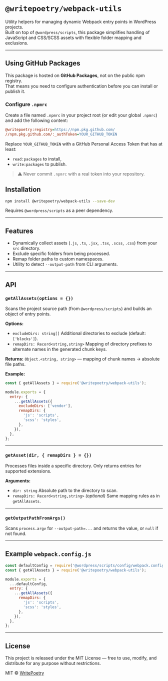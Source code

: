# `@writepoetry/webpack-utils`

Utility helpers for managing dynamic Webpack entry points in WordPress projects.  
Built on top of `@wordpress/scripts`, this package simplifies handling of JavaScript and CSS/SCSS assets with flexible folder mapping and exclusions.

---

## Using GitHub Packages

This package is hosted on **GitHub Packages**, not on the public npm registry.  
That means you need to configure authentication before you can install or publish it.

### Configure `.npmrc`

Create a file named `.npmrc` in your project root (or edit your global `.npmrc`) and add the following content:

```ini
@writepoetry:registry=https://npm.pkg.github.com/
//npm.pkg.github.com/:_authToken=YOUR_GITHUB_TOKEN
```

Replace `YOUR_GITHUB_TOKEN` with a GitHub Personal Access Token that has at least:
- `read:packages` to install,
- `write:packages` to publish.

> ⚠️ Never commit `.npmrc` with a real token into your repository.

## Installation

```bash
npm install @writepoetry/webpack-utils --save-dev
````

Requires `@wordpress/scripts` as a peer dependency.

---

## Features

* Dynamically collect assets (`.js`, `.ts`, `.jsx`, `.tsx`, `.scss`, `.css`) from your `src` directory.
* Exclude specific folders from being processed.
* Remap folder paths to custom namespaces.
* Utility to detect `--output-path` from CLI arguments.

---

## API

### `getAllAssets(options = {})`

Scans the project source path (from `@wordpress/scripts`) and builds an object of entry points.

**Options:**

* `excludeDirs: string[]`
  Additional directories to exclude (default: `['blocks']`).
* `remapDirs: Record<string,string>`
  Mapping of directory prefixes to alternate names in the generated chunk keys.

**Returns:**
`Object.<string, string>` — mapping of chunk names → absolute file paths.

**Example:**

```js
const { getAllAssets } = require('@writepoetry/webpack-utils');

module.exports = {
  entry: {
    ...getAllAssets({
      excludeDirs: ['vendor'],
      remapDirs: {
        'js': 'scripts',
        'scss': 'styles',
      },
    }),
  },
};
```

---

### `getAsset(dir, { remapDirs } = {})`

Processes files inside a specific directory. Only returns entries for supported extensions.

**Arguments:**

* `dir: string`
  Absolute path to the directory to scan.
* `remapDirs: Record<string,string>` *(optional)*
  Same mapping rules as in `getAllAssets`.

---

### `getOutputPathFromArgs()`

Scans `process.argv` for `--output-path=...` and returns the value, or `null` if not found.

---

## Example `webpack.config.js`

```js
const defaultConfig = require('@wordpress/scripts/config/webpack.config');
const { getAllAssets } = require('@writepoetry/webpack-utils');

module.exports = {
  ...defaultConfig,
  entry: {
    ...getAllAssets({
      remapDirs: {
        'js': 'scripts',
        'scss': 'styles',
      },
    }),
  },
};
```

---

## License

This project is released under the MIT License — free to use, modify, and distribute for any purpose without restrictions.

MIT © [WritePoetry](https://github.com/writePoetry)
 

